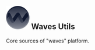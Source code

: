 ## <img src="\files\logo_small.png" alt="logo_small" style="zoom:25%;" /> Waves Utils
Core sources of "waves" platform.

